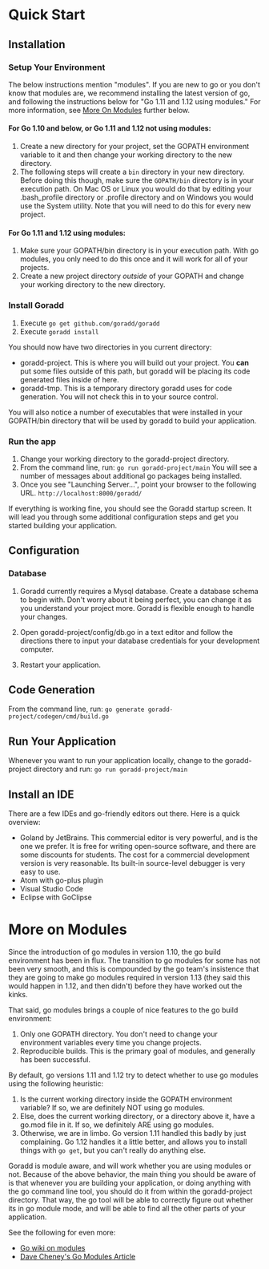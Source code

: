# Quick Start
## Installation
### Setup Your Environment
The below instructions mention "modules". If you are new to go or you don't know that
modules are, we recommend installing
the latest version of go, and following the instructions below for "Go 1.11 and 1.12 using modules."
For more information, see [More On Modules](#more-on-modules) further below.

#### For Go 1.10 and below, or Go 1.11 and 1.12 not using modules:
1. Create a new directory for your project, set the GOPATH environment variable to it and 
then change your working directory to the new directory.
1. The following steps will create a `bin` directory in your new directory. Before doing this
though, make sure the `GOPATH/bin` directory is in your execution path. On Mac OS or Linux 
you would do that by editing your .bash_profile directory or .profile 
directory and on Windows you would use the System utility. Note that you will need to
do this for every new project.

#### For Go 1.11 and 1.12 using modules:
1. Make sure your GOPATH/bin directory is in your execution path. With go modules, you
only need to do this once and it will work for all of your projects.
1. Create a new project directory *outside* of your GOPATH and change your working directory 
to the new directory.

### Install Goradd
1. Execute ```go get github.com/goradd/goradd```
1. Execute ```goradd install```

You should now have two directories in you current directory:
* goradd-project. This is where you will build out your project. You **can** put some
files outside of this path, but goradd will be placing its code generated files
inside of here.
* goradd-tmp. This is a temporary directory goradd uses for code generation. You
will not check this in to your source control.

You will also notice a number of executables that were installed in your GOPATH/bin directory
that will be used by goradd to build your application.

### Run the app
1. Change your working directory to the goradd-project directory. 
2. From the command line, run:
```go run goradd-project/main```
You will see a number of messages about additional go packages being installed.
3. Once you see "Launching Server...", point your browser to the following URL. 
`http://localhost:8000/goradd/`

If everything is working fine, you should see the Goradd startup screen. It will lead 
you through some additional configuration steps and get you started building your
application. 


## Configuration
### Database
1. Goradd currently requires a Mysql database. Create a 
database schema to begin with. Don't worry about it being perfect, you
can change it as you understand your project more. Goradd is flexible enough
to handle your changes.

2. Open goradd-project/config/db.go in a text editor and follow the directions there
to input your database credentials for your development computer.

3. Restart your application.

## Code Generation
From the command line, run:
`go generate goradd-project/codegen/cmd/build.go`

## Run Your Application
Whenever you want to run your application locally, change to the goradd-project directory and run:
```go run goradd-project/main```

## Install an IDE
There are a few IDEs and go-friendly editors out there. Here is a quick overview:

* Goland by JetBrains. This commercial editor is very powerful, and is the one we prefer. It is
free for writing open-source software, and there are some discounts for students. The
cost for a commercial development version is very reasonable. Its built-in
source-level debugger is very easy to use.
* Atom with go-plus plugin
* Visual Studio Code
* Eclipse with GoClipse

# More on Modules
Since the introduction of go modules in version 1.10, the go build environment has
been in flux. The transition to go modules for some has not been very smooth, and
this is compounded by the go team's insistence that they are going to make go modules
required in version 1.13 (they said this would happen in 1.12, and then didn't)
before they have worked out the kinks.

That said, go modules brings a couple of nice features to the go build environment:
1) Only one GOPATH directory. You don't need to change your environment variables 
every time you change projects.
2) Reproducible builds. This is the primary goal of modules, and generally has been
successful.

By default, go versions 1.11 and 1.12 try to detect whether to use go modules using
the following heuristic:
1. Is the current working directory inside the GOPATH environment variable? If so,
we are definitely NOT using go modules.
2. Else, does the current working directory, or a directory above it, have a go.mod file in
it. If so, we definitely ARE using go modules.
3. Otherwise, we are in limbo. Go version 1.11 handled this badly by just complaining.
Go 1.12 handles it a little better, and allows you to install things with `go get`,
but you can't really do anything else.

Goradd is module aware, and will work whether you are using modules or not. Because
of the above behavior, the main thing you should be aware of is that whenever you
are building your application, or doing anything with the go command line tool,
you should do it from within the goradd-project directory. That way, the go tool
will be able to correctly figure out whether its in go module mode, and will be
able to find all the other parts of your application.

See the following for even more:
* [Go wiki on modules](https://github.com/golang/go/wiki/Modules)
* [Dave Cheney's Go Modules Article](https://dave.cheney.net/2018/07/14/taking-go-modules-for-a-spin)